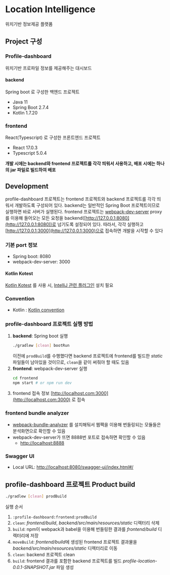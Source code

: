 # Location Intelligence
위치기반 정보제공 플랫폼
## Project 구성
### Profile-dashboard
위치기반 프로파일 정보를 제공해주는 대시보드
#### backend
Spring boot 로 구성한 백엔드 프로젝트
* Java 11
* Spring Boot 2.7.4
* Kotlin 1.7.20
### frontend
React(Typescript) 로 구성한 프론트엔드 프로젝트
* React 17.0.3
* Typescript 5.0.4
  

**개발 시에는 backend와 frontend 프로젝트를 각각 띄워서 사용하고, 배포 시에는 하나의 jar 파일로 빌드하여 배포**
## Development
profile-dashboard 프로젝트는 frontend 프로젝트와 backend 프로젝트를 각각 띄워서 개발하도록 구성되어 있다. backend는 일반적인 Spring Boot 프로젝트이므로 실행하면 바로 서버가 실행된다. frontend 프로젝트는 [webpack-dev-server](https://github.com/webpack/webpack-dev-server) proxy를 이용해 들어오는 모든 요청을 backend([http://127.0.0.1:8080](http://127.0.0.1:8080))로 넘기도록 설정되어 있다.
따라서, 각각 실행하고 [http://127.0.0.1:3000](http://127.0.0.1:3000)으로 접속하면 개발을 시작할 수 있다
### 기본 port 정보
* Spring boot: 8080
* webpack-dev-server: 3000
#### Kotlin Kotest
[Kotlin Kotest](https://kotest.io/) 를 사용 시, [IntelliJ 관련 플러그인](https://plugins.jetbrains.com/plugin/14080-kotest) 설치 필요
### Convention
* Kotlin : [Kotlin convention](https://kotlinlang.org/docs/code-style-migration-guide.html)
### profile-dashboard 프로젝트 실행 방법
1. **backend**: Spring boot 실행
    ```bash
    ./gradlew [clean] bootRun
    ```
   이전에 `prodBuild`를 수행했다면 backend 프로젝트에 frontend를 빌드한 *static* 파일들이 남아있을 것이므로, `clean`을 같이 써줘야 할 때도 있음
2. **frontend**: webpack-dev-server 실행
    ```bash
    cd frontend
    npm start # or npm run dev
    ```
3. frontend 접속 정보 [http://localhost.com:3000](http://localhost.com:3000) 로 접속
### frontend bundle analyzer
* [webpack-bundle-analyzer](https://github.com/webpack-contrib/webpack-bundle-analyzer) 를 설치해둬서 웹팩을 이용해 번들링되는 모듈들은 분석화면으로 확인할 수 있음
* webpack-dev-server가 뜨면 8888번 포트로 접속하면 확인할 수 있음
    * [http://localhost:8888](http://local-cube.kakao.com:8888)
### Swagger UI
* Local URL: [http://localhost:8080/swagger-ui/index.html#/](http://localhost:8080/swagger-ui/index.html#/)
## profile-dashboard 프로젝트 Product build
```bash
./gradlew [clean] prodBuild
```
실행 순서
1. `:profile-dashboard:frontend:prodBuild`
0. `clean`: *frontend/build*, *backend/src/main/resources/static* 디렉터리 삭제
1. `build`: npm이 webpack과 babel을 이용해 번들링한 결과를 *frontend/build* 디렉터리에 저장
2. `moveBuild`: *frontend/build*에 생성된 frontend 프로젝트 결과물을 *backend/src/main/resources/static* 디렉터리로 이동
2. `clean`: backend 프로젝트 clean
3. `build`: frontend 결과를 포함한 backend 프로젝트를 빌드 *profile-location-0.0.1-SNAPSHOT.jar* 파일 생성